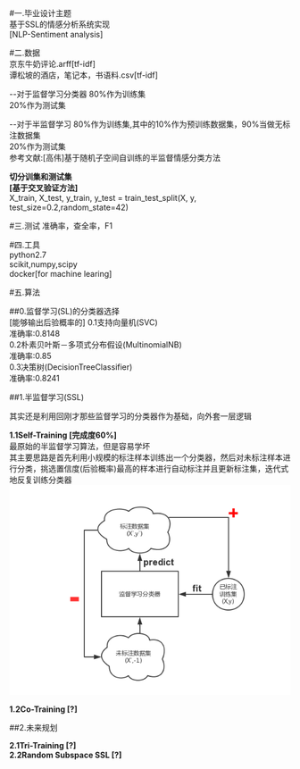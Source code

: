 #一.毕业设计主题  
基于SSL的情感分析系统实现  
[NLP-Sentiment analysis]  

#二.数据  
京东牛奶评论.arff[tf-idf]  
谭松坡的酒店，笔记本，书语料.csv[tf-idf]

--对于监督学习分类器
80%作为训练集  
20%作为测试集

--对于半监督学习
80%作为训练集,其中的10%作为预训练数据集，90%当做无标注数据集  
20%作为测试集  
参考文献:[高伟]基于随机子空间自训练的半监督情感分类方法  

**切分训集和测试集**  
**[基于交叉验证方法]**  
X_train, X_test, y_train, y_test = train_test_split(X, y, test_size=0.2,random_state=42)  

#三.测试
准确率，查全率，F1


#四.工具  
python2.7   
scikit,numpy,scipy  
docker[for machine learing]  

#五.算法  

##0.监督学习(SL)的分类器选择  
[能够输出后验概率的]
0.1支持向量机(SVC)  
准确率:0.8148  
0.2朴素贝叶斯－多项式分布假设(MultinomialNB)  
准确率:0.85  
0.3决策树(DecisionTreeClassifier)  
准确率:0.8241  

##1.半监督学习(SSL)  

其实还是利用回刚才那些监督学习的分类器作为基础，向外套一层逻辑  

**1.1Self-Training [完成度60%]**  
最原始的半监督学习算法，但是容易学坏  
其主要思路是首先利用小规模的标注样本训练出一个分类器，然后对未标注样本进行分类，挑选置信度(后验概率)最高的样本进行自动标注并且更新标注集，迭代式地反复训练分类器    
![Self-Training](SelfTraining.png)  

**1.2Co-Training [?]**  

##2.未来规划  

**2.1Tri-Training [?]**  
**2.2Random Subspace SSL [?]**  